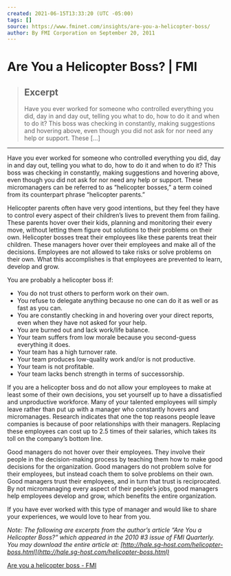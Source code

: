 ```yaml
---
created: 2021-06-15T13:33:20 (UTC -05:00)
tags: []
source: https://www.fminet.com/insights/are-you-a-helicopter-boss/
author: By FMI Corporation on September 20, 2011
---
```


# Are You a Helicopter Boss? | FMI

> ## Excerpt
> Have you ever worked for someone who controlled everything you did, day in and day out, telling you what to do, how to do it and when to do it? This boss was checking in constantly, making suggestions and hovering above, even though you did not ask for nor need any help or support. These […]

---
Have you ever worked for someone who controlled everything you did, day in and day out, telling you what to do, how to do it and when to do it? This boss was checking in constantly, making suggestions and hovering above, even though you did not ask for nor need any help or support. These micromanagers can be referred to as “helicopter bosses,” a term coined from its counterpart phrase “helicopter parents.”

Helicopter parents often have very good intentions, but they feel they have to control every aspect of their children’s lives to prevent them from failing. These parents hover over their kids, planning and monitoring their every move, without letting them figure out solutions to their problems on their own. Helicopter bosses treat their employees like these parents treat their children. These managers hover over their employees and make all of the decisions. Employees are not allowed to take risks or solve problems on their own. What this accomplishes is that employees are prevented to learn, develop and grow.

You are probably a helicopter boss if:

-   You do not trust others to perform work on their own.
-   You refuse to delegate anything because no one can do it as well or as fast as you can.
-   You are constantly checking in and hovering over your direct reports, even when they have not asked for your help.
-   You are burned out and lack work/life balance.
-   Your team suffers from low morale because you second-guess everything it does.
-   Your team has a high turnover rate.
-   Your team produces low-quality work and/or is not productive.
-   Your team is not profitable.
-   Your team lacks bench strength in terms of successorship.

If you are a helicopter boss and do not allow your employees to make at least some of their own decisions, you set yourself up to have a dissatisfied and unproductive workforce. Many of your talented employees will simply leave rather than put up with a manager who constantly hovers and micromanages. Research indicates that one the top reasons people leave companies is because of poor relationships with their managers. Replacing these employees can cost up to 2.5 times of their salaries, which takes its toll on the company’s bottom line.

Good managers do not hover over their employees. They involve their people in the decision-making process by teaching them how to make good decisions for the organization. Good managers do not problem solve for their employees, but instead coach them to solve problems on their own. Good managers trust their employees, and in turn that trust is reciprocated. By not micromanaging every aspect of their people’s jobs, good managers help employees develop and grow, which benefits the entire organization.

If you have ever worked with this type of manager and would like to share your experiences, we would love to hear from you.

_Note: The following are excerpts from the author’s article “Are You a Helicopter Boss?” which appeared in the 2010 #3 issue of FMI Quarterly. You may download the entire article at: [http://hale.sg-host.com/helicopter-boss.html](http://hale.sg-host.com/helicopter-boss.html)_

[Are you a helicopter boss - FMI](https://www.fminet.com/insights/are-you-a-helicopter-boss/)
